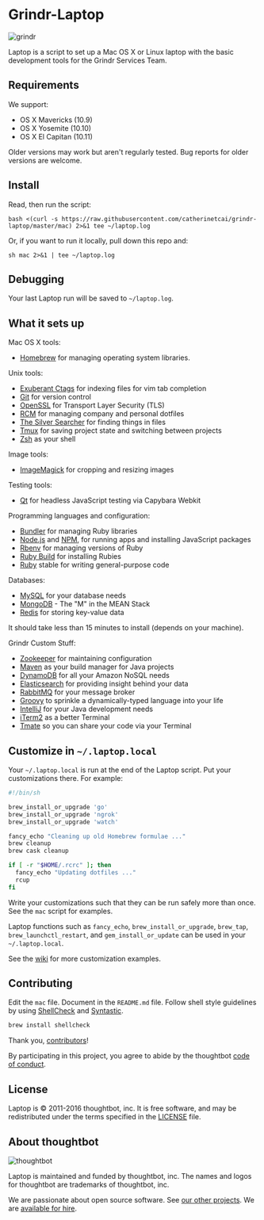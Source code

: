 Grindr-Laptop 
======

![grindr](http://www.grindr.com/wp-content/uploads/2015/10/grindr-logo.png)

Laptop is a script to set up a Mac OS X or Linux laptop with the basic development tools for the Grindr Services Team.

Requirements
------------

We support:

* OS X Mavericks (10.9)
* OS X Yosemite (10.10)
* OS X El Capitan (10.11)

Older versions may work but aren't regularly tested. Bug reports for older
versions are welcome.

Install
-------

Read, then run the script:

`bash <(curl -s https://raw.githubusercontent.com/catherinetcai/grindr-laptop/master/mac) 2>&1 tee ~/laptop.log`

Or, if you want to run it locally, pull down this repo and:

`sh mac 2>&1 | tee ~/laptop.log`  

Debugging
---------

Your last Laptop run will be saved to `~/laptop.log`.

What it sets up
---------------

Mac OS X tools:

* [Homebrew] for managing operating system libraries.

[Homebrew]: http://brew.sh/

Unix tools:

* [Exuberant Ctags] for indexing files for vim tab completion
* [Git] for version control
* [OpenSSL] for Transport Layer Security (TLS)
* [RCM] for managing company and personal dotfiles
* [The Silver Searcher] for finding things in files
* [Tmux] for saving project state and switching between projects
* [Zsh] as your shell

[Exuberant Ctags]: http://ctags.sourceforge.net/
[Git]: https://git-scm.com/
[OpenSSL]: https://www.openssl.org/
[RCM]: https://github.com/thoughtbot/rcm
[The Silver Searcher]: https://github.com/ggreer/the_silver_searcher
[Tmux]: http://tmux.github.io/
[Zsh]: http://www.zsh.org/

Image tools:

* [ImageMagick] for cropping and resizing images

Testing tools:

* [Qt] for headless JavaScript testing via Capybara Webkit

[Qt]: http://qt-project.org/

Programming languages and configuration:

* [Bundler] for managing Ruby libraries
* [Node.js] and [NPM], for running apps and installing JavaScript packages
* [Rbenv] for managing versions of Ruby
* [Ruby Build] for installing Rubies
* [Ruby] stable for writing general-purpose code

[Bundler]: http://bundler.io/
[ImageMagick]: http://www.imagemagick.org/
[Node.js]: http://nodejs.org/
[NPM]: https://www.npmjs.org/
[Rbenv]: https://github.com/sstephenson/rbenv
[Ruby Build]: https://github.com/sstephenson/ruby-build
[Ruby]: https://www.ruby-lang.org/en/

Databases:

* [MySQL] for your database needs
* [MongoDB] - The "M" in the MEAN Stack
* [Redis] for storing key-value data

[MySQL]: https://www.mysql.com/
[MongoDB]: https://www.mongodb.org/
[Redis]: http://redis.io/

It should take less than 15 minutes to install (depends on your machine).

Grindr Custom Stuff:
* [Zookeeper] for maintaining configuration
* [Maven] as your build manager for Java projects
* [DynamoDB] for all your Amazon NoSQL needs
* [Elasticsearch] for providing insight behind your data
* [RabbitMQ] for your message broker
* [Groovy] to sprinkle a dynamically-typed language into your life
* [IntelliJ] for your Java development needs
* [iTerm2] as a better Terminal
* [Tmate] so you can share your code via your Terminal

[Zookeeper]: https://zookeeper.apache.org/
[Maven]: https://maven.apache.org/
[DynamoDB]: https://aws.amazon.com/dynamodb/
[Elasticsearch]: https://www.elastic.co/
[RabbitMQ]: https://www.rabbitmq.com/
[Groovy]: http://www.groovy-lang.org/
[IntelliJ]: https://www.jetbrains.com/idea/
[iTerm2]: https://www.iterm2.com/
[Tmate]: https://tmate.io/

Customize in `~/.laptop.local`
------------------------------

Your `~/.laptop.local` is run at the end of the Laptop script.
Put your customizations there.
For example:

```sh
#!/bin/sh

brew_install_or_upgrade 'go'
brew_install_or_upgrade 'ngrok'
brew_install_or_upgrade 'watch'

fancy_echo "Cleaning up old Homebrew formulae ..."
brew cleanup
brew cask cleanup

if [ -r "$HOME/.rcrc" ]; then
  fancy_echo "Updating dotfiles ..."
  rcup
fi
```

Write your customizations such that they can be run safely more than once.
See the `mac` script for examples.

Laptop functions such as `fancy_echo`,
`brew_install_or_upgrade`,
`brew_tap`,
`brew_launchctl_restart`, and
`gem_install_or_update`
can be used in your `~/.laptop.local`.

See the [wiki](https://github.com/thoughtbot/laptop/wiki)
for more customization examples.

Contributing
------------

Edit the `mac` file.
Document in the `README.md` file.
Follow shell style guidelines by using [ShellCheck] and [Syntastic].

```sh
brew install shellcheck
```

[ShellCheck]: http://www.shellcheck.net/about.html
[Syntastic]: https://github.com/scrooloose/syntastic

Thank you, [contributors]!

[contributors]: https://github.com/thoughtbot/laptop/graphs/contributors

By participating in this project,
you agree to abide by the thoughtbot [code of conduct].

[code of conduct]: https://thoughtbot.com/open-source-code-of-conduct

License
-------

Laptop is © 2011-2016 thoughtbot, inc.
It is free software,
and may be redistributed under the terms specified in the [LICENSE] file.

[LICENSE]: LICENSE

About thoughtbot
----------------

![thoughtbot](https://thoughtbot.com/logo.png)

Laptop is maintained and funded by thoughtbot, inc.
The names and logos for thoughtbot are trademarks of thoughtbot, inc.

We are passionate about open source software.
See [our other projects][community].
We are [available for hire][hire].

[community]: https://thoughtbot.com/community?utm_source=github
[hire]: https://thoughtbot.com?utm_source=github
